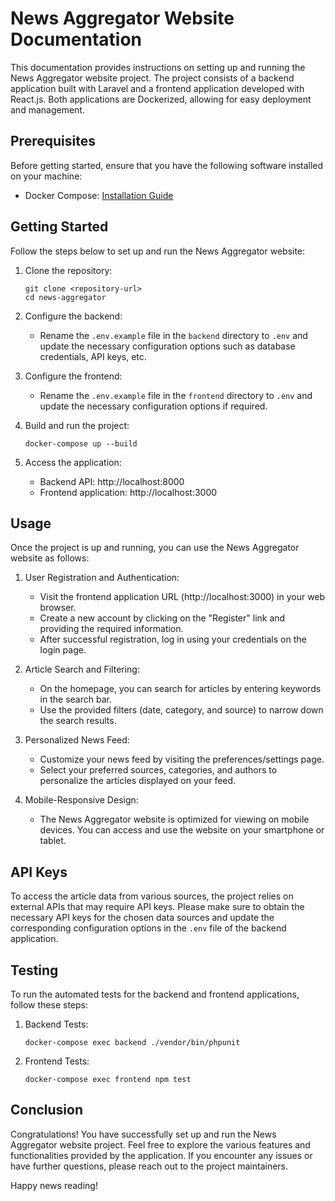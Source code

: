 # News Aggregator Website Documentation

This documentation provides instructions on setting up and running the News Aggregator website project. The project consists of a backend application built with Laravel and a frontend application developed with React.js. Both applications are Dockerized, allowing for easy deployment and management.

## Prerequisites

Before getting started, ensure that you have the following software installed on your machine:

- Docker Compose: [Installation Guide](https://docs.docker.com/compose/install/)

## Getting Started

Follow the steps below to set up and run the News Aggregator website:

1. Clone the repository:

   ```
   git clone <repository-url>
   cd news-aggregator
   ```

2. Configure the backend:

   - Rename the `.env.example` file in the `backend` directory to `.env` and update the necessary configuration options such as database credentials, API keys, etc.

3. Configure the frontend:

   - Rename the `.env.example` file in the `frontend` directory to `.env` and update the necessary configuration options if required.

4. Build and run the project:

   ```
   docker-compose up --build
   ```

5. Access the application:
   - Backend API: http://localhost:8000
   - Frontend application: http://localhost:3000

## Usage

Once the project is up and running, you can use the News Aggregator website as follows:

1. User Registration and Authentication:

   - Visit the frontend application URL (http://localhost:3000) in your web browser.
   - Create a new account by clicking on the "Register" link and providing the required information.
   - After successful registration, log in using your credentials on the login page.

2. Article Search and Filtering:

   - On the homepage, you can search for articles by entering keywords in the search bar.
   - Use the provided filters (date, category, and source) to narrow down the search results.

3. Personalized News Feed:

   - Customize your news feed by visiting the preferences/settings page.
   - Select your preferred sources, categories, and authors to personalize the articles displayed on your feed.

4. Mobile-Responsive Design:
   - The News Aggregator website is optimized for viewing on mobile devices. You can access and use the website on your smartphone or tablet.

## API Keys

To access the article data from various sources, the project relies on external APIs that may require API keys. Please make sure to obtain the necessary API keys for the chosen data sources and update the corresponding configuration options in the `.env` file of the backend application.

## Testing

To run the automated tests for the backend and frontend applications, follow these steps:

1. Backend Tests:

   ```
   docker-compose exec backend ./vendor/bin/phpunit
   ```

2. Frontend Tests:
   ```
   docker-compose exec frontend npm test
   ```

## Conclusion

Congratulations! You have successfully set up and run the News Aggregator website project. Feel free to explore the various features and functionalities provided by the application. If you encounter any issues or have further questions, please reach out to the project maintainers.

Happy news reading!
